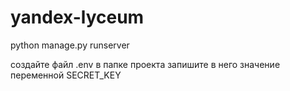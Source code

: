# yandex-lyceum
python manage.py runserver

создайте файл .env в папке проекта
запишите в него значение переменной SECRET_KEY
